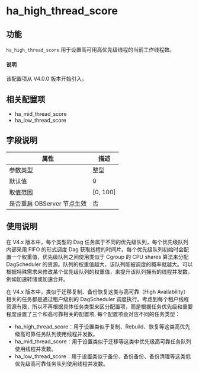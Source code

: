 # ha_high_thread_score

## 功能

`ha_high_thread_score` 用于设置高可用高优先级线程的当前工作线程数。

<main id="notice" type='explain'>
  <h4>说明</h4>
  <p>该配置项从 V4.0.0 版本开始引入。</p>
</main>

## 相关配置项

* ha_mid_thread_score
* ha_low_thread_score

## 字段说明

| **属性** | **描述** |
| --- | --- |
| 参数类型 | 整型 |
| 默认值 | 0 |
| 取值范围 | [0, 100] |
| 是否重启 OBServer 节点生效 | 否 |

## 使用说明

在 V4.x 版本中，每个类型的 Dag 任务属于不同的优先级队列，每个优先级队列内部采用 FIFO 的形式调度 Dag 获取线程的时间片。每个优先级队列初始时会配置一个权重值，优先级队列之间使用类似于 Cgroup 的 CPU shares 算法来分配 DagScheduler 的资源。队列的权重值越大，该队列能被调度的概率就越大。可以根据特殊需求来修改某个优先级队列的权重值，来提升该队列拥有的线程并发数，例如加速转储或加速合并。

在 V4.x 版本中，类似于迁移复制、备份恢复这类与高可靠（High Availability）相关的任务都是通过租户级别的 DagScheduler 调度执行。考虑到每个租户线程资源有限，所以不再根据具体任务类型来区分配置项，而是根据任务优先级和重要程度设置了三个和高可靠相关的配置项, 每个配置项会对应不同的任务类型：

* ha_high_thread_score：用于设置类似于复制、Rebuild、恢复等这类高优先级高可靠任务队列使用线程并发数。
* ha_mid_thread_score：用于设置类似于迁移等这类中优先级高可靠任务队列使用线程并发数。
* ha_low_thread_score：用于设置类似于备份、备份备份、备份清理等这类低优先级高可靠任务队列使用线程并发数。

